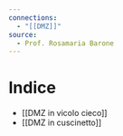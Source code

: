 ```yaml
---
connections:
  - "[[DMZ]]"
source:
  - Prof. Rosamaria Barone
---
```

# Indice
- [[DMZ in vicolo cieco]]
- [[DMZ in cuscinetto]]